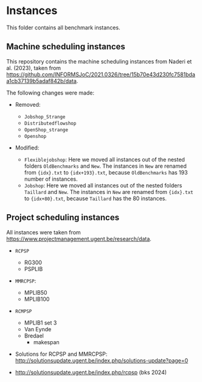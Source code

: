 # Instances
This folder contains all benchmark instances.

## Machine scheduling instances 

This repository contains the machine scheduling instances from Naderi et al. (2023),
taken from https://github.com/INFORMSJoC/2021.0326/tree/15b70e43d230fc7581bdaa1cb37139b5adaf842b/data.

The following changes were made:

- Removed:
  - `Jobshop_Strange`
  - `Distributedflowshop`
  - `OpenShop_strange`
  - `Openshop`

- Modified:
    - `Flexiblejobshop`: Here we moved all instances out of the nested folders `OldBenchmarks` and `New`. The instances in `New` are renamed from `{idx}.txt` to `{idx+193}.txt`, because `OldBenchmarks` has 193 number of instances.
    - `Jobshop`: Here we moved all instances out of the nested folders `Taillard` and `New`. The instances in `New` are renamed from `{idx}.txt` to `{idx+80}.txt`, because `Taillard` has the 80 instances.

## Project scheduling instances
All instances were taken from https://www.projectmanagement.ugent.be/research/data.

- `RCPSP`
  - RG300
  - PSPLIB
- `MMRCPSP`: 
  - MPLIB50
  - MPLIB100
- `RCMPSP`
  - MPLIB1 set 3 
  - Van Eynde
  - Bredael 
    - makespan

- Solutions for RCPSP and MMRCPSP: http://solutionsupdate.ugent.be/index.php/solutions-update?page=0

- http://solutionsupdate.ugent.be/index.php/rcpsp (bks 2024)
